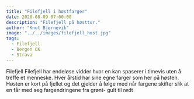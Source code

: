```yaml
---
title: "Filefjell i høstfarger"
date: 2020-08-09 07:00:00
description: "Filefjell på høsttur."
author: "Knut Bjørnevik"
image: "../../images/filefjell_host.jpg"
tags:
  - Filefjell
  - Bergen CK
  - Strava
---
```


Filefjell 
Filefjell har endeløse vidder hvor en kan spaserer i timevis uten å treffe et menneske. Hver årstid har sine egne farger som her på høsten.
Høsten er kort på fjellet og det gjelder å følge med når fargene skifter slik at en får med seg fargendringene fra grønt- gult til rødt

